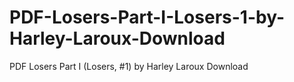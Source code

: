 # PDF-Losers-Part-I-Losers-1-by-Harley-Laroux-Download
PDF Losers Part I (Losers, #1) by Harley Laroux Download
